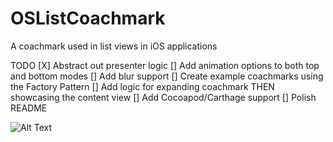 # OSListCoachmark

A coachmark used in list views in iOS applications

TODO
[X] Abstract out presenter logic
[] Add animation options to both top and bottom modes
[] Add blur support
[] Create example coachmarks using the Factory Pattern
[] Add logic for expanding coachmark THEN showcasing the content view
[] Add Cocoapod/Carthage support
[] Polish README

![Alt Text](https://github.com/AamirAnwar/OSListCoachmark/blob/master/Docs/images/demo.gif)
